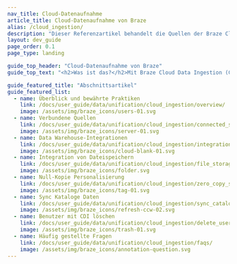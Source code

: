 ```yaml
---
nav_title: Cloud-Datenaufnahme
article_title: Cloud-Datenaufnahme von Braze
alias: /cloud_ingestion/
description: "Dieser Referenzartikel behandelt die Quellen der Braze Cloud Data Ingestion und Empfehlungen zum Daten-Setup."
layout: dev_guide
page_order: 0.1
page_type: landing

guide_top_header: "Cloud-Datenaufnahme von Braze"
guide_top_text: "<h2>Was ist das?</h2>Mit Braze Cloud Data Ingestion (CDI) können Sie eine direkte Verbindung von Ihrer Datenspeicherlösung zu Braze einrichten, um relevante Nutzer:innen oder Katalogdaten zu synchronisieren und Nutzer:innen zu löschen. Wenn diese Daten mit Braze synchronisiert werden, können sie für Anwendungsfälle wie Personalisierung oder Segmentierung genutzt werden. Die flexible Integration von Cloud Data Ingestion unterstützt komplexe Datenstrukturen, einschließlich verschachtelter JSON und Arrays von Objekten. <br><br>**Braze Cloud Data Ingestion-Funktionen:**<br> - Erstellen Sie in nur wenigen Minuten eine einfache Integration direkt aus Ihrem Data Warehouse oder Ihrer Dateispeicherlösung in Braze.<br>- Synchronisieren Sie Nutzerdaten, einschließlich Attribute, Events und Einkäufe, sicher von Ihrem Data Warehouse mit Braze.<br>- Schließen Sie den Datenkreislauf mit Braze, indem Sie Cloud Data Ingestion mit Currents oder Snowflake Data Sharing kombinieren.<br><br>**Cloud Data Ingestion kann Daten von folgenden Quellen synchronisieren**:<br> - Amazon Redshift<br> - Databricks<br> - Google BigQuery<br> - Microsoft Fabric<br> - S3<br> - Schneeflocke"

guide_featured_title: "Abschnittsartikel"
guide_featured_list:
  - name: Überblick und bewährte Praktiken
    link: /docs/user_guide/data/unification/cloud_ingestion/overview/
    image: /assets/img/braze_icons/users-01.svg
  - name: Verbundene Quellen
    link: /docs/user_guide/data/unification/cloud_ingestion/connected_sources/
    image: /assets/img/braze_icons/server-01.svg
  - name: Data Warehouse-Integrationen
    link: /docs/user_guide/data/unification/cloud_ingestion/integrations/
    image: /assets/img/braze_icons/cloud-blank-01.svg
  - name: Integration von Dateispeichern
    link: /docs/user_guide/data/unification/cloud_ingestion/file_storage_integrations/
    image: /assets/img/braze_icons/folder.svg 
  - name: Null-Kopie Personalisierung
    link: /docs/user_guide/data/unification/cloud_ingestion/zero_copy_sync/
    image: /assets/img/braze_icons/tag-01.svg
  - name: Sync Kataloge Daten
    link: /docs/user_guide/data/unification/cloud_ingestion/sync_catalogs_data/
    image: /assets/img/braze_icons/refresh-ccw-02.svg
  - name: Benutzer mit CDI löschen
    link: /docs/user_guide/data/unification/cloud_ingestion/delete_users/
    image: /assets/img/braze_icons/trash-01.svg
  - name: Häufig gestellte Fragen
    link: /docs/user_guide/data/unification/cloud_ingestion/faqs/
    image: /assets/img/braze_icons/annotation-question.svg
---
```


